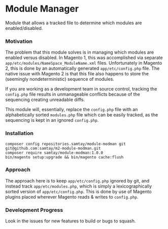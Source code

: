 # Module Manager
Module that allows a tracked file to determine which modules are enabled/disabled.

### Motivation
The problem that this module solves is in managing which modules are enabled versus disabled. In Magento 1, this
was accomplished via separate `app/etc/modules/NameSpace_ModuleName.xml` files. Unfortunately in Magento 2, this is done
by an automatically generated `app/etc/config.php` file. The native issue with Magento 2 is that this file also happens
to store the (seemingly nondeterministic) sequence of modules.

If you are working as a development team in source control, tracking the `config.php` file results in unmanageable
conflicts because of the sequencing creating unreadable diffs.

This module will, essentially, replace the `config.php` file with an alphabetically sorted `modules.php` file which
can be easily tracked, as the sequencing is kept in an ignored `config.php`.

### Installation
```
composer config repositories.samtay/module-modman git git@github.com:samtay/m2-module-modman.git
composer require samtay/module-modman:1.0.0
bin/magento setup:upgrade && bin/magento cache:flush
```

### Approach
The approach here is to keep `app/etc/config.php` ignored by git, and instead track `app/etc/modules.php`, which is
simply a lexicographically sorted version of `app/etc/config.php`. This is done by use of Magento plugins placed
wherever Magento reads & writes to `config.php`.

### Development Progress
Look in the issues for new features to build or bugs to squash.
